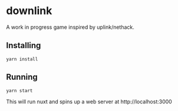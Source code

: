 # downlink

A work in progress game inspired by uplink/nethack.

## Installing

`yarn install`

## Running

`yarn start`

This will run nuxt and spins up a web server at http://localhost:3000